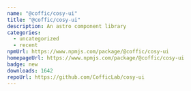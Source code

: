 ```yaml
---
name: "@coffic/cosy-ui"
title: "@coffic/cosy-ui"
description: An astro component library
categories:
  - uncategorized
  - recent
npmUrl: https://www.npmjs.com/package/@coffic/cosy-ui
homepageUrl: https://www.npmjs.com/package/@coffic/cosy-ui
badge: new
downloads: 1642
repoUrl: https://github.com/CofficLab/cosy-ui
---
```


